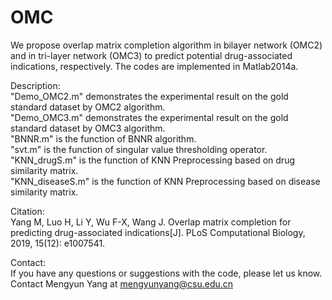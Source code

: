 # OMC

We propose overlap matrix completion algorithm in bilayer network (OMC2) and in tri-layer network (OMC3) to predict potential drug-associated indications, respectively. The codes are implemented in Matlab2014a.

Description:   
"Demo_OMC2.m" demonstrates the experimental result on the gold standard dataset by OMC2 algorithm.  
"Demo_OMC3.m" demonstrates the experimental result on the gold standard dataset by OMC3 algorithm.  
"BNNR.m" is the function of BNNR algorithm.  
"svt.m" is the function of singular value thresholding operator.  
"KNN_drugS.m" is the function of KNN Preprocessing based on drug similarity matrix.  
"KNN_diseaseS.m" is the function of KNN Preprocessing based on disease similarity matrix.

Citation:  
Yang M, Luo H, Li Y, Wu F-X, Wang J. Overlap matrix completion for predicting drug-associated indications[J]. PLoS Computational Biology, 2019, 15(12): e1007541.  

Contact:  
If you have any questions or suggestions with the code, please let us know. Contact Mengyun Yang at mengyunyang@csu.edu.cn
